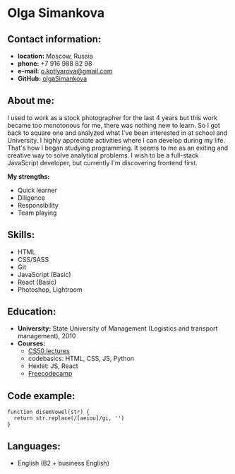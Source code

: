 # Olga Simankova

## Contact information:

- **location:** Moscow, Russia
- **phone:** +7 916 988 82 98
- **e-mail:** o.kotlyarova@gmail.com
- **GitHub:** [olgaSimankova](https://github.com/olgaSimankova)

## About me:

I used to work as a stock photographer for the last 4 years but this work became too monotonous for me, there was nothing new to learn. So I got back to square one and analyzed what I've been interested in at school and University. I highly appreciate activities where I can develop during my life. That's how I began studying programming. It seems to me as an exiting and creative way to solve analytical problems.
I wish to be a full-stack JavaScript developer, but currently I'm discovering frontend first.

**My strengths:**

- Quick learner
- Diligence
- Responsibility
- Team playing

## Skills:

- HTML
- CSS/SASS
- Git
- JavaScript (Basic)
- React (Basic)
- Photoshop, Lightroom

## Education:

- **University:** State University of Management (Logistics and transport management), 2010
- **Courses:**
  - [CS50 lectures](https://www.youtube.com/playlist?list=PLawfWYMUziZqyUL5QDLVbe3j5BKWj42E5)
  - codebasics: HTML, CSS, JS, Python
  - Hexlet: JS, React
  - [Freecodecamp](https://www.freecodecamp.org/learn/javascript-algorithms-and-data-structures/)

## Code example:

```
function disemVowel(str) {
  return str.replace(/[aeiou]/gi, '')
}
```

## Languages:

- English (B2 + business English)
